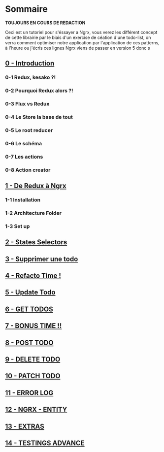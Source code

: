 # Sommaire
**TOUJOURS EN COURS DE REDACTION**

Ceci est un tutoriel pour s'éssayer a Ngrx, vous verez les différent concept de cette librairie par le biais d'un exercise de céation d'une todo-list, on verra comment optimiser notre application par l'application de ces patterns, à l'heure ou j'écris ces lignes Ngrx viens de passer en version 5 donc s
## [0 - Introduction](https://github.com/fausfore/ngrx-guide/blob/master/documentations/introduction.md)
### 0-1 Redux, kesako ?!
### 0-2 Pourquoi Redux alors ?!
### 0-3 Flux vs Redux
### 0-4 Le Store la base de tout
### 0-5  Le root reducer
### 0-6 Le schéma
### 0-7 Les actions
### 0-8  Action creator
## [1 - De Redux à Ngrx](https://github.com/fausfore/ngrx-guide/blob/master/documentations/step-1.md)
### 1-1 Installation
### 1-2 Architecture Folder
### 1-3 Set up

## [2 - States Selectors](https://github.com/fausfore/ngrx-guide/blob/master/documentations/step-2.md)

## [3 - Supprimer une todo](https://github.com/fausfore/ngrx-guide/blob/master/documentations/step-3.md)

## [4 - Refacto Time !](https://github.com/fausfore/ngrx-guide/blob/master/documentations/step-4.md)

## [5 - Update Todo](https://github.com/fausfore/ngrx-guide/blob/master/documentations/step-5.md)

## [6 - GET TODOS](https://github.com/fausfore/ngrx-guide/blob/master/documentations/step-6.md)

## [7 - BONUS TIME !!](https://github.com/fausfore/ngrx-guide/blob/master/documentations/step-7.md)

## [8 - POST TODO](https://github.com/fausfore/ngrx-guide/blob/master/documentations/step-8.md)

## [9 - DELETE TODO](https://github.com/fausfore/ngrx-guide/blob/master/documentations/step-9.md)

## [10 - PATCH TODO](https://github.com/fausfore/ngrx-guide/blob/master/documentations/step-10.md)

## [11 - ERROR LOG](https://github.com/fausfore/ngrx-guide/blob/master/documentations/step-1.md)

## [12 - NGRX - ENTITY](https://github.com/fausfore/ngrx-guide/blob/master/documentations/step-12.md)

## [13 - EXTRAS](https://github.com/fausfore/ngrx-guide/blob/master/documentations/step-13.md)

## [14 - TESTINGS ADVANCE](https://github.com/fausfore/ngrx-guide/blob/master/documentations/step-14.md)
<!--stackedit_data:
eyJoaXN0b3J5IjpbLTM2NzM1NDcxMiwxNTY3MzMxNjQyXX0=
-->